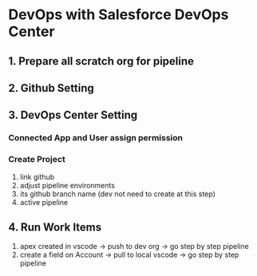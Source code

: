 # DevOps with Salesforce DevOps Center


## 1. Prepare all scratch org for pipeline 

## 2. Github Setting 

## 3. DevOps Center Setting 

### Connected App and User assign permission

### Create Project 
1. link github 
2. adjust pipeline environments 
3. its github branch name (dev not need to create at this step)
4. active pipeline 

## 4. Run Work Items
1. apex created in vscode -> push to dev org -> go step by step pipeline 
2. create a field on Account -> pull to local vscode -> go step by step pipeline 
